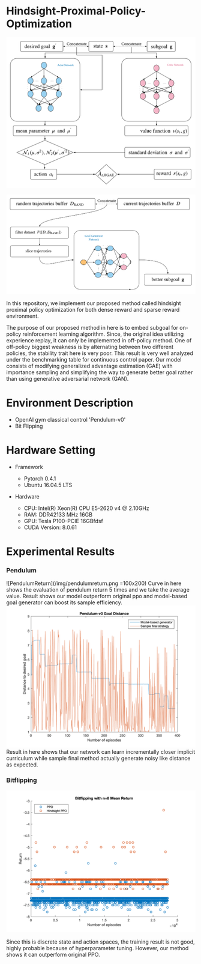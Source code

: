 # Hindsight-Proximal-Policy-Optimization

![HPPO](/img/methodonediagram.png)

![GoalGenerator](/img/methodtwodiagram.png)

In this repository, we implement our proposed method called hindsight proximal policy optimization for both dense reward and sparse reward environment. 

The purpose of our proposed method in here is to embed subgoal for on-policy reinforcement learning algorithm. Since, the original idea utilizing experience replay,  it can only be implemented in off-policy method. One of off-policy biggest weakness is by alternating between two different policies, the stability trait here is very poor. This result is very well analyzed under the benchmarking table for continuous control paper. Our model consists of modifying generalized advantage estimation (GAE) with importance sampling and simplifying the way to generate better goal rather than using generative adversarial network (GAN).


# Environment Description
- OpenAI gym classical control 'Pendulum-v0'
- Bit Flipping

# Hardware Setting
- Framework
    - Pytorch 0.4.1
    - Ubuntu 16.04.5 LTS

- Hardware
    - CPU: Intel(R) Xeon(R) CPU E5-2620 v4 @ 2.10GHz
    - RAM: DDR42133 MHz 16GB
    - GPU: Tesla P100-PCIE 16GBfdsf
    - CUDA Version: 8.0.61

# Experimental Results

### Pendulum
![PendulumReturn](/img/pendulumreturn.png =100x200)
Curve in here shows the evaluation of pendulum return 5 times and we take the average value. Result shows our model outperform original ppo and model-based goal generator can boost its sample efficiency.
![GoalDistance](/img/goaldistance.png)
Result in here shows that our network can learn incrementally closer implicit curriculum while sample final method actually generate noisy like distance as expected.

### Bitflipping
![BitflippingReturn](/img/bitflipping8return.png)

Since this is discrete state and action spaces, the training result is not good, highly probable because of hyperparameter tuning. However, our method shows it can outperform original PPO. 
